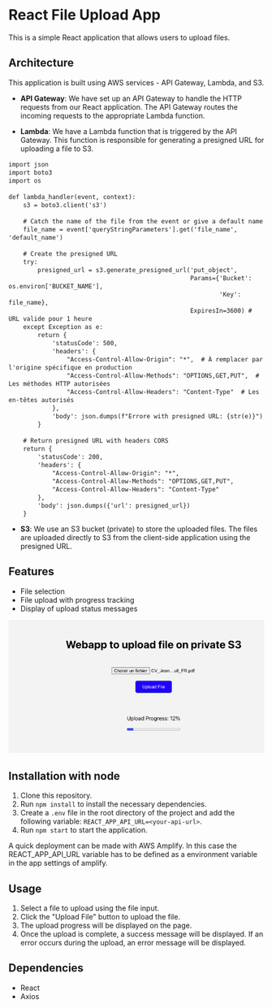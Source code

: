 # React File Upload App

This is a simple React application that allows users to upload files.

## Architecture

This application is built using AWS services - API Gateway, Lambda, and S3.

- **API Gateway**: We have set up an API Gateway to handle the HTTP requests from our React application. The API Gateway routes the incoming requests to the appropriate Lambda function.

- **Lambda**: We have a Lambda function that is triggered by the API Gateway. This function is responsible for generating a presigned URL for uploading a file to S3.

```
import json
import boto3
import os

def lambda_handler(event, context):
    s3 = boto3.client('s3')

    # Catch the name of the file from the event or give a default name
    file_name = event['queryStringParameters'].get('file_name', 'default_name')

    # Create the presigned URL
    try:
        presigned_url = s3.generate_presigned_url('put_object',
                                                  Params={'Bucket': os.environ['BUCKET_NAME'],
                                                          'Key': file_name},
                                                  ExpiresIn=3600) # URL valide pour 1 heure
    except Exception as e:
        return {
            'statusCode': 500,
            'headers': {
                "Access-Control-Allow-Origin": "*",  # À remplacer par l'origine spécifique en production
                "Access-Control-Allow-Methods": "OPTIONS,GET,PUT",  # Les méthodes HTTP autorisées
                "Access-Control-Allow-Headers": "Content-Type"  # Les en-têtes autorisés
            },
            'body': json.dumps(f"Errore with presigned URL: {str(e)}")
        }

    # Return presigned URL with headers CORS
    return {
        'statusCode': 200,
        'headers': {
            "Access-Control-Allow-Origin": "*",
            "Access-Control-Allow-Methods": "OPTIONS,GET,PUT",
            "Access-Control-Allow-Headers": "Content-Type"
        },
        'body': json.dumps({'url': presigned_url})
    }
```

- **S3**: We use an S3 bucket (private) to store the uploaded files. The files are uploaded directly to S3 from the client-side application using the presigned URL.

## Features

- File selection
- File upload with progress tracking
- Display of upload status messages

![Webapp interface](images/webapp.png)

## Installation with node

1. Clone this repository.
2. Run `npm install` to install the necessary dependencies.
3. Create a `.env` file in the root directory of the project and add the following variable: `REACT_APP_API_URL=<your-api-url>`.
4. Run `npm start` to start the application.

A quick deployment can be made with AWS Amplify. In this case the REACT_APP_API_URL variable has to be defined as a environment variable in the app settings of amplify.

## Usage

1. Select a file to upload using the file input.
2. Click the "Upload File" button to upload the file.
3. The upload progress will be displayed on the page.
4. Once the upload is complete, a success message will be displayed. If an error occurs during the upload, an error message will be displayed.

## Dependencies

- React
- Axios

